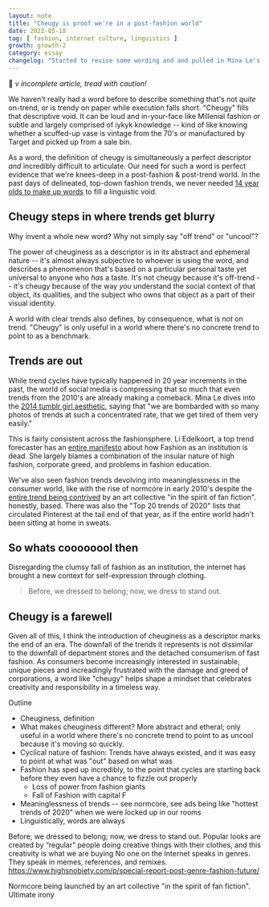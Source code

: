 ```yaml
---
layout: note
title: "Cheugy is proof we're in a post-fashion world"
date: 2022-05-18
tag: [ fashion, internet culture, linguistics ]
growth: growth-2
category: essay
changelog: "Started to revise some wording and and pulled in Mina Le's video. Thinking through the outline structure and wondering if I need to flip some sections around."
---
```


🚧 *v incomplete article, tread with caution!*

We haven't really had a word before to describe something that's not *quite* on-trend, or is trendy on paper while execution falls short. "Cheugy" fills that descriptive void. It can be loud and in-your-face like Millenial fashion or subtle and largely comprised of <span class="newthought">iykyk</span> knowledge -- kind of like knowing whether a scuffed-up vase is vintage from the 70's or manufactured by Target and picked up from a sale bin. 

As a word, the definition of cheugy is simultaneously a perfect descriptor *and* incredibly difficult to articulate. Our need for such a word is perfect evidence that we're knees-deep in a post-fashion & post-trend world. In the past days of delineated, top-down fashion trends, we never needed [14 year olds to make up words](https://www.nytimes.com/2021/04/29/style/cheugy.html) to fill a linguistic void. 

## Cheugy steps in where trends get blurry

Why invent a whole new word? Why not simply say "off trend" or "uncool"? 

The power of cheuginess as a descriptor is in its abstract and ephemeral nature -- it's almost always subjective to whoever is using the word, and describes a phenomenon that's based on a particular personal taste yet universal to anyone who *has* a taste. It's not cheugy because it's off-trend -- it's cheugy because of the way *you* understand the social context of that object, its qualities, and the subject who owns that object as a part of their visual identity. 

A world with clear trends also defines, by consequence, what is *not* on trend. "Cheugy" is only useful in a world where there's no concrete trend to point to as a benchmark. 

## Trends are out

While trend cycles have typically happened in 20 year increments in the past, the world of social media is compressing that so much that even trends from the 2010's are already making a comeback. Mina Le dives into the [2014 tumblr girl aesthetic](https://youtu.be/gI2UqTFddo8?t=969), saying that "we are bombarded with so many photos of trends at such a concentrated rate, that we get tired of them very easily."

This is fairly consistent across the fashionsphere. Li Edelkoort, a top trend forecaster has an [entire manifesto](https://www.youtube.com/watch?v=LV3djdXfimI) about how Fashion as an institution is dead. She largely blames a combination of the insular nature of high fashion, corporate greed, and problems in fashion education. 

We've also seen fashion trends devolving into meaninglessness in the consumer world, like with the rise of normcore in early 2010's despite the [entire trend being contrived](https://www.highsnobiety.com/p/trend-forecasting-how-to/) by an art collective "in the spirit of fan fiction". honestly, based. There was also the "Top 20 trends of 2020" lists that circulated Pinterest at the tail end of that year, as if the entire world hadn't been sitting at home in sweats. 

## So whats coooooool then

Disregarding the clumsy fall of fashion as an institution, the internet has brought a new context for self-expression through clothing. 

<blockquote>
    Before, we dressed to belong; now, we dress to stand out.
</blockquote>

## Cheugy is a farewell

Given all of this, I think the introduction of cheuginess as a descriptor marks the end of an era. The downfall of the trends it represents is not dissimilar to the downfall of department stores and the detached consumerism of fast fashion. As consumers become increasingly interested in sustainable, unique pieces and increadingly frustrated with the damage and greed of corporations, a word like "cheugy" helps shape a mindset that celebrates creativity and responsibility in a timeless way. 

Outline

- Cheuginess, definition
- What makes cheuginess different? More abstract and etheral; only useful in a world where there's no concrete trend to point to as uncool because it's moving so quickly.
- Cyclical nature of fashion: Trends have always existed, and it was easy to point at what was "out" based on what was 
- Fashion has sped up incredibly, to the point that cycles are starting back before they even have a chance to fizzle out properly
    - Loss of power from fashion giants
    - Fall of Fashion with capital F
- Meaninglessness of trends -- see normcore, see ads being like "hottest trends of 2020" when we were locked up in our rooms
- Linguistically, words are always 

Before, we dressed to belong; now, we dress to stand out.
Popular looks are created by “regular” people doing creative things with their clothes, and this creativity is what we are buying
No one on the Internet speaks in genres. They speak in memes, references, and remixes. 
https://www.highsnobiety.com/p/special-report-post-genre-fashion-future/


Normcore being launched by an art collective "in the spirit of fan fiction". Ultimate irony






